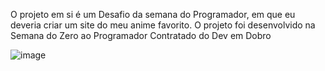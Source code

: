 O projeto em si é um Desafio da semana do Programador, em que eu deveria criar um site do meu anime favorito.
O projeto foi desenvolvido na Semana do Zero ao Programador Contratado do Dev em Dobro

![image](https://github.com/Jotacemartins/projeto-onepiece/assets/144477471/ba4e0bf4-b51c-492d-835e-455f17e8bdae)

